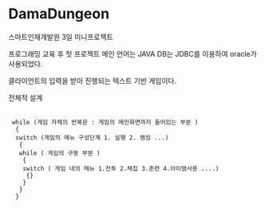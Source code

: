 # DamaDungeon
 스마트인재개발원 3일 미니프로젝트
 
 프로그래밍 교육 후 첫 프로젝트
 메인 언어는 JAVA
 DB는 JDBC를 이용하여 oracle가 사용되었다.
 
 클라이언트의 입력을 받아 진행되는 텍스트 기반 게임이다.
 
 
 전체적 설계  
 <pre>
 <code>
 while (게임 자체의 반복문 : 게임의 메인화면까지 들어있는 부분 )  
  {  
  switch (게임의 메뉴 구성단계 1. 실행 2. 랭킹 ...)  
   {  
   while ( 게임의 구동 부분 )  
    {  
    switch ( 게임 내의 메뉴 1.전투 2.채집 3.훈련 4.아이템사용 ....)  
     {}  
    }  
   }  
  }  
 </code>
 </pre>
  
